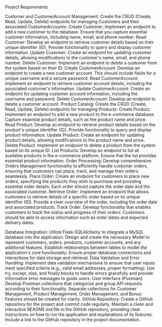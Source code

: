 Project Requirements


Customer and CustomerAccount Management: Create the CRUD (Create, Read, Update, Delete) endpoints for managing Customers and their associated CustomerAccounts:
Create Customer: Implement an endpoint to add a new customer to the database. Ensure that you capture essential customer information, including name, email, and phone number.
Read Customer: Develop an endpoint to retrieve customer details based on their unique identifier (ID). Provide functionality to query and display customer information.
Update Customer: Create an endpoint for updating customer details, allowing modifications to the customer's name, email, and phone number.
Delete Customer: Implement an endpoint to delete a customer from the system based on their ID.
Create CustomerAccount: Develop an endpoint to create a new customer account. This should include fields for a unique username and a secure password.
Read CustomerAccount: Implement an endpoint to retrieve customer account details, including the associated customer's information.
Update CustomerAccount: Create an endpoint for updating customer account information, including the username and password.
Delete CustomerAccount: Develop an endpoint to delete a customer account.
Product Catalog: Create the CRUD (Create, Read, Update, Delete) endpoints for managing Products:
Create Product: Implement an endpoint to add a new product to the e-commerce database. Capture essential product details, such as the product name and price.
Read Product: Develop an endpoint to retrieve product details based on the product's unique identifier (ID). Provide functionality to query and display product information.
Update Product: Create an endpoint for updating product details, allowing modifications to the product name and price.
Delete Product: Implement an endpoint to delete a product from the system based on its unique ID.
List Products: Develop an endpoint to list all available products in the e-commerce platform. Ensure that the list provides essential product information.
Order Processing: Develop comprehensive Orders Management functionality to efficiently handle customer orders, ensuring that customers can place, track, and manage their orders seamlessly.
Place Order: Create an endpoint for customers to place new orders, specifying the products they wish to purchase and providing essential order details. Each order should capture the order date and the associated customer.
Retrieve Order: Implement an endpoint that allows customers to retrieve details of a specific order based on its unique identifier (ID). Provide a clear overview of the order, including the order date and associated products.
Track Order: Develop functionality that enables customers to track the status and progress of their orders. Customers should be able to access information such as order dates and expected delivery dates.


Database Integration:
Utilize Flask-SQLAlchemy to integrate a MySQL database into the application.
Design and create the necessary Model to represent customers, orders, products, customer accounts, and any additional features.
Establish relationships between tables to model the application's core functionality.
Ensure proper database connections and interactions for data storage and retrieval.
Data Validation and Error Handling:
Implement data validation mechanisms to ensure that user inputs meet specified criteria (e.g., valid email addresses, proper formatting).
Use try, except, else, and finally blocks to handle errors gracefully and provide informative error messages to guide users.
User Interface (Postman):
Develop Postman collections that categorize and group API requests according to their functionality. Separate collections for Customer Management, Product Management, Order Management, and Bonus Features should be created for clarity.
GitHub Repository:
Create a GitHub repository for the project and commit code regularly.
Maintain a clean and interactive README.md file in the GitHub repository, providing clear instructions on how to run the application and explanations of its features.
Include a link to the GitHub repository in the project documentation.
